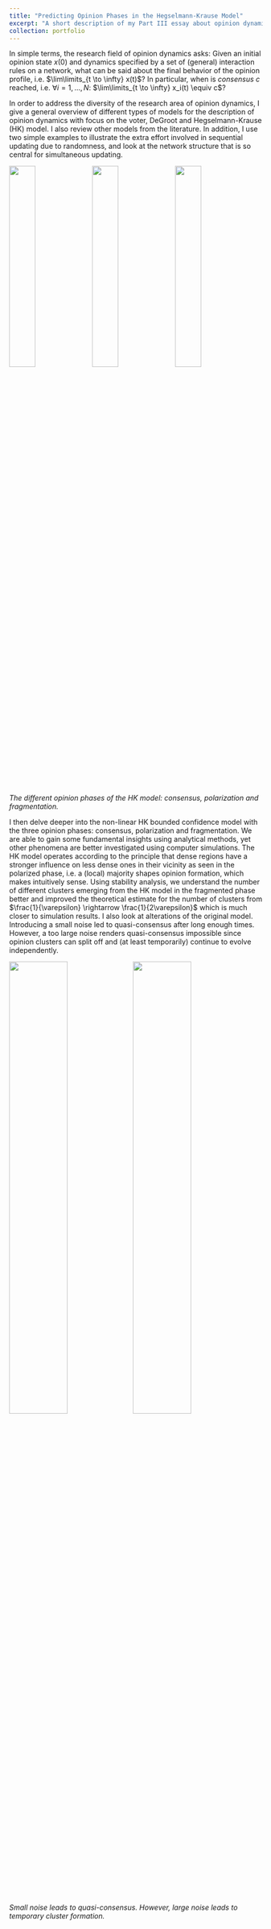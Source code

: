 ```yaml
---
title: "Predicting Opinion Phases in the Hegselmann-Krause Model"
excerpt: "A short description of my Part III essay about opinion dynamics as part of my MASt in Applied Mathematics at the University of Cambridge.<br/><img src='/files/opinion-dynamics_HK.png' width='40%'>"
collection: portfolio
---
```


In simple terms, the research field of opinion dynamics asks: Given an initial opinion state $x(0)$ and dynamics specified by a set of (general) interaction rules on a network, what can be said about the final behavior of the opinion profile, i.e. $\lim\limits_{t \to \infty} x(t)$? In particular, when is *consensus* $c$ reached, i.e. $\forall i = 1,\dots,N$: $\lim\limits_{t \to \infty} x_i(t) \equiv c$?

In order to address the diversity of the research area of opinion dynamics, I give a general overview of different types of models for the description of opinion dynamics with focus on the voter, DeGroot and Hegselmann-Krause (HK) model. I also review other models from the literature. 
In addition, I use two simple examples to illustrate the extra effort involved in sequential updating due to randomness, and look at the network structure that is so central for simultaneous updating.

<p float="left">
  <img align="top" src="../../files/HK-consensus.png" width="32%" />
  <img align="top" src="../../files/HK-polarization.png" width="32%" />
  <img align="top" src="../../files/HK-cluster.png" width="32%" /><br/>
  <em>The different opinion phases of the HK model: consensus, polarization and fragmentation.</em>
</p>
I then delve deeper into the non-linear HK bounded confidence model with the three opinion phases: consensus, polarization and fragmentation. We are able to gain some fundamental insights using analytical methods, yet other phenomena are better investigated using computer simulations.
The HK model operates according to the principle that dense regions have a stronger influence on less dense ones in their vicinity as seen in the polarized phase, i.e. a (local) majority shapes opinion formation, which makes intuitively sense. 
Using stability analysis, we understand the number of different clusters emerging from the HK model in the fragmented phase better and improved the theoretical estimate for the number of clusters from $\frac{1}{\varepsilon} \rightarrow \frac{1}{2\varepsilon}$ which is much closer to simulation results.
I also look at alterations of the original model. Introducing a small noise led to quasi-consensus after long enough times. However, a too large noise renders quasi-consensus impossible since opinion clusters can split off and (at least temporarily) continue to evolve independently.
<p float="left">
  <img align="top" src="../../files/opinion-dynamics_HK.png" width="48%" />
  <img align="top" src="../../files/HK-noisy-no-quasi-cons.png" width="48%" /><br/>
  <em>Small noise leads to quasi-consensus. However, large noise leads to temporary cluster formation.</em>
</p>
